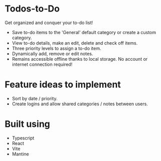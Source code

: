 # Todos-to-Do

Get organized and conquer your to-do list!

- Save to-do items to the 'General' default category or create a custom category.
- View to-do details, make an edit, delete and check off items.
- Three priority levels to assign a to-do item.
- Dynamically add, remove or edit notes.
- Remains accessible offline thanks to local storage. No account or internet connection required!

# Feature ideas to implement

- Sort by date / priority.
- Create logins and allow shared categories / notes between users.

# Built using

- Typescript
- React
- Vite
- Mantine
